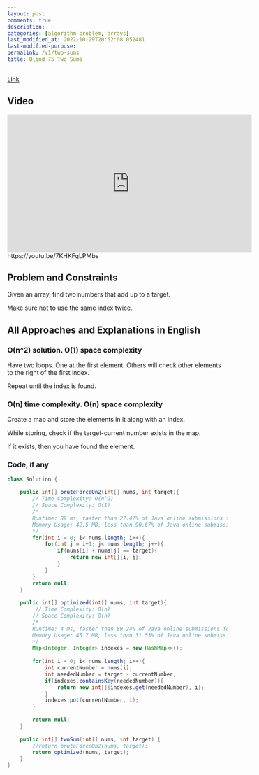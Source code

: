 ```yaml
---
layout: post
comments: true
description:
categories: [algorithm-problem, arrays]
last_modified_at: 2022-10-29T20:52:08.052481
last-modified-purpose:
permalink: /v1/two-sums
title: Blind 75 Two Sums
---
```


[Link](https://leetcode.com/problems/two-sum/)

## Video

<iframe width="560" height="315" src="https://www.youtube.com/embed/7KHKFqLPMbs" title="YouTube video player" frameborder="0" allow="accelerometer; autoplay; clipboard-write; encrypted-media; gyroscope; picture-in-picture" allowfullscreen></iframe>https://youtu.be/7KHKFqLPMbs

## Problem and Constraints

Given an array, find two numbers that add up to a target.

Make sure not to use the same index twice.

## All Approaches and Explanations in English

### O(n^2) solution. O(1) space complexity

Have two loops. 
One at the first element. Others will check other elements to the right of the first index.

Repeat until the index is found.

### O(n) time complexity. O(n) space complexity

Create a map and store the elements in it along with an index.

While storing, check if the target-current number exists in the map.

If it exists, then you have found the element.

### Code, if any

```java
class Solution {
    
    public int[] bruteForceOn2(int[] nums, int target){ 
        // Time Complexity: O(n^2)
        // Space Complexity: O(1)
        /*
        Runtime: 89 ms, faster than 27.47% of Java online submissions for Two Sum.
        Memory Usage: 42.5 MB, less than 90.67% of Java online submissions for Two Sum.
        */
        for(int i = 0; i< nums.length; i++){
            for(int j = i+1; j< nums.length; j++){
                if(nums[i] + nums[j] == target){
                    return new int[]{i, j};
                }
            }
        }
        return null;
    }
    
    public int[] optimized(int[] nums, int target){
         // Time Complexity: O(n)
        // Space Complexity: O(n)
        /*
        Runtime: 4 ms, faster than 89.24% of Java online submissions for Two Sum.
        Memory Usage: 45.7 MB, less than 31.53% of Java online submissions for Two Sum
        */
        Map<Integer, Integer> indexes = new HashMap<>();
        
        for(int i = 0; i< nums.length; i++){
            int currentNumber = nums[i];
            int neededNumber = target - currentNumber;
            if(indexes.containsKey(neededNumber)){
                return new int[]{indexes.get(neededNumber), i};
            }
            indexes.put(currentNumber, i);
        }
        
        return null;
    }
    
    public int[] twoSum(int[] nums, int target) {
        //return bruteForceOn2(nums, target);
        return optimized(nums, target);
    }
}
```